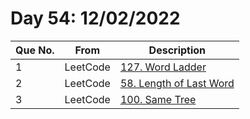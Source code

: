 # Day 54: 12/02/2022

| Que No. | From | Description |
| --- | --- | --- |
| 1 | LeetCode | [127. Word Ladder](https://leetcode.com/problems/word-ladder/) |
| 2 | LeetCode | [58. Length of Last Word](https://leetcode.com/problems/length-of-last-word/) |
| 3 | LeetCode | [100. Same Tree](https://leetcode.com/problems/same-tree/) |
